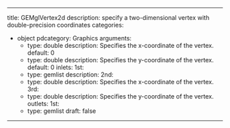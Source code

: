 
---
title: GEMglVertex2d
description: specify a two-dimensional vertex with double-precision coordinates
categories:
  - object
pdcategory: Graphics
arguments:
    - type: double
      description: Specifies the x-coordinate of the vertex.
      default: 0
    - type: double
      description: Specifies the y-coordinate of the vertex.
      default: 0
inlets:
  1st:
    - type: gemlist
      description:
  2nd:
    - type: double
      description: Specifies the x-coordinate of the vertex.
  3rd:
    - type: double
      description: Specifies the y-coordinate of the vertex.
outlets:
  1st:
    - type: gemlist
draft: false
---

